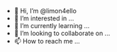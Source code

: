 - 👋 Hi, I’m @limon4ello
- 👀 I’m interested in ...
- 🌱 I’m currently learning ...
- 💞️ I’m looking to collaborate on ...
- 📫 How to reach me ...

<!---
limon4ello/limon4ello is a ✨ special ✨ repository because its `README.md` (this file) appears on your GitHub profile.
You can click the Preview link to take a look at your changes.
--->
